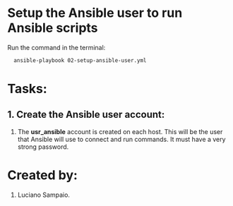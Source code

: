 # Setup the Ansible user to run Ansible scripts

Run the command in the terminal:
```bash
  ansible-playbook 02-setup-ansible-user.yml
```

# Tasks:

## 1. Create the Ansible user account:
  1. The **usr_ansible** account is created on each host. This will be the user that Ansible will use to connect and run commands. It must have a very strong password.

# Created by: 

1. Luciano Sampaio.